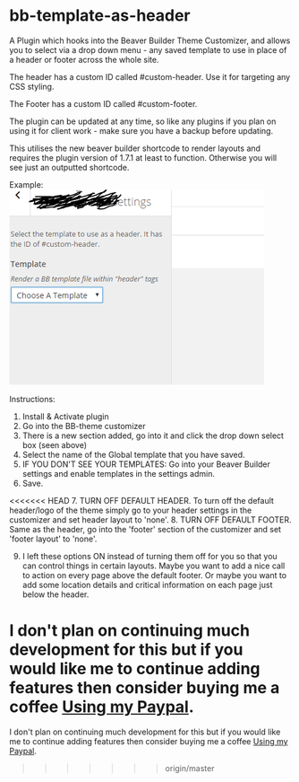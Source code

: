 # bb-template-as-header
A Plugin which hooks into the Beaver Builder Theme Customizer, and allows you to select via a drop down menu - any saved template to use in place of a header or footer across the whole site.

The header has a custom ID called #custom-header. Use it for targeting any CSS styling.

The Footer has a custom ID called #custom-footer.

The plugin can be updated at any time, so like any plugins if you plan on using it for client work - make sure you have a backup before updating.

This utilises the new beaver builder shortcode to render layouts and requires the plugin version of 1.7.1 at least to function.  Otherwise you will see just an outputted shortcode.


Example:
<img src="https://github.com/jatacid/bb-template-as-header/blob/master/Capture.PNG?raw=true">


Instructions:

1. Install & Activate plugin
2. Go into the BB-theme customizer
3. There is a new section added, go into it and click the drop down select box (seen above)
4. Select the name of the Global template that you have saved.
5. IF YOU DON'T SEE YOUR TEMPLATES: Go into your Beaver Builder settings and enable templates in the settings admin.
6. Save.

<<<<<<< HEAD
7. TURN OFF DEFAULT HEADER.
To turn off the default header/logo of the theme simply go to your header settings in the customizer and set header layout to 'none'.
8. TURN OFF DEFAULT FOOTER.
Same as the header, go into the 'footer' section of the customizer and set 'footer layout' to 'none'.

9. I left these options ON instead of turning them off for you so that you can control things in certain layouts.  Maybe you want to add a nice call to action on every page above the default footer.  Or maybe you want to add some location details and critical information on each page just below the header.

I don't plan on continuing much development for this but if you would like me to continue adding features then consider buying me a coffee <a href="https://www.paypal.com/cgi-bin/webscr?cmd=_donations&business=jatacid%40gmail%2ecom&lc=AU&item_name=Dentex%20Media&no_note=0&currency_code=USD&bn=PP%2dDonationsBF%3abtn_donate_SM%2egif%3aNonHosted">Using my Paypal</a>.
=======

I don't plan on continuing much development for this but if you would like me to continue adding features then consider buying me a coffee <a href="https://www.paypal.com/cgi-bin/webscr?cmd=_donations&business=jatacid%40gmail%2ecom&lc=AU&item_name=Dentex%20Media&no_note=0&currency_code=USD&bn=PP%2dDonationsBF%3abtn_donate_SM%2egif%3aNonHosted">Using my Paypal</a>.
>>>>>>> origin/master
